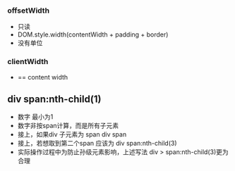 ### offsetWidth
+ 只读
+ DOM.style.width(contentWidth + padding + border)
+ 没有单位

### clientWidth
+ == content width

## div span:nth-child(1)
+ 数字 最小为1
+ 数字非按span计算，而是所有子元素
+ 接上，如果div 子元素为 span div span
+ 接上，若想取到第二个span 应该为 div span:nth-child(3)
+ 实际操作过程中为防止孙级元素影响，上述写法 div > span:nth-child(3)更为合理

